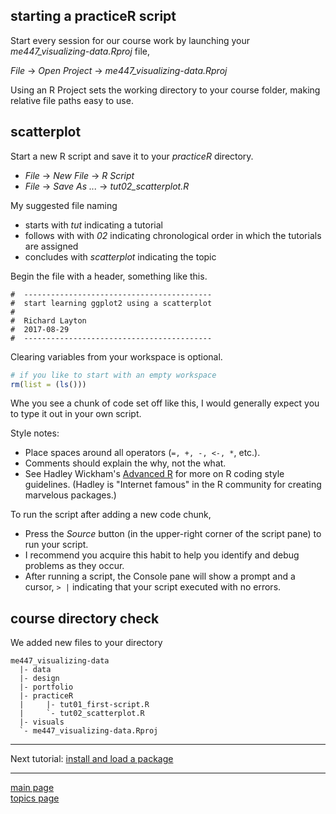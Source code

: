 
starting a practiceR script
---------------------------

Start every session for our course work by launching your *me447\_visualizing-data.Rproj* file,

*File* → *Open Project* → *me447\_visualizing-data.Rproj*

Using an R Project sets the working directory to your course folder, making relative file paths easy to use.

scatterplot
-----------

Start a new R script and save it to your *practiceR* directory.

-   *File* → *New File* → *R Script*
-   *File* → *Save As ...* → *tut02\_scatterplot.R*

My suggested file naming

-   starts with *tut* indicating a tutorial
-   follows with with *02* indicating chronological order in which the tutorials are assigned
-   concludes with *scatterplot* indicating the topic

Begin the file with a header, something like this.

    #  ------------------------------------------
    #  start learning ggplot2 using a scatterplot
    #
    #  Richard Layton
    #  2017-08-29
    #  ------------------------------------------

Clearing variables from your workspace is optional.

``` r
# if you like to start with an empty workspace 
rm(list = (ls()))
```

Whe you see a chunk of code set off like this, I would generally expect you to type it out in your own script.

Style notes:

-   Place spaces around all operators (`=, +, -, <-, *`, etc.).
-   Comments should explain the why, not the what.
-   See Hadley Wickham's [Advanced R](http://adv-r.had.co.nz/Style.html) for more on R coding style guidelines. (Hadley is "Internet famous" in the R community for creating marvelous packages.)

To run the script after adding a new code chunk,

-   Press the *Source* button (in the upper-right corner of the script pane) to run your script.
-   I recommend you acquire this habit to help you identify and debug problems as they occur.
-   After running a script, the Console pane will show a prompt and a cursor, `> |` indicating that your script executed with no errors.

course directory check
----------------------

We added new files to your directory

    me447_visualizing-data
      |- data
      |- design 
      |- portfolio 
      |- practiceR 
      |     |- tut01_first-script.R
      |     `- tut02_scatterplot.R
      |- visuals
      `- me447_visualizing-data.Rproj

------------------------------------------------------------------------

Next tutorial: [install and load a package](tut-0302_install-load-package.md)

------------------------------------------------------------------------

[main page](../README.md)<br> [topics page](README-by-topic.md)

